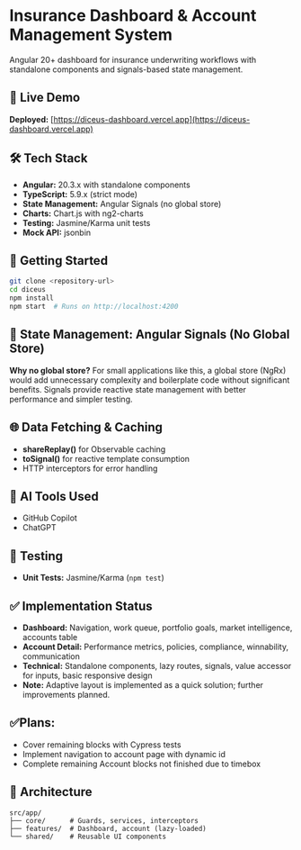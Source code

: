 # Insurance Dashboard & Account Management System

Angular 20+ dashboard for insurance underwriting workflows with standalone components and signals-based state management.

## 🚀 Live Demo

**Deployed:** [https://diceus-dashboard.vercel.app](https://diceus-dashboard.vercel.app)

## 🛠 Tech Stack

- **Angular:** 20.3.x with standalone components
- **TypeScript:** 5.9.x (strict mode)
- **State Management:** Angular Signals (no global store)
- **Charts:** Chart.js with ng2-charts
- **Testing:** Jasmine/Karma unit tests
- **Mock API:** jsonbin

## 🚦 Getting Started

```bash
git clone <repository-url>
cd diceus
npm install
npm start  # Runs on http://localhost:4200
```

## 🎯 State Management: Angular Signals (No Global Store)

**Why no global store?** For small applications like this, a global store (NgRx) would add unnecessary complexity and boilerplate code without significant benefits. Signals provide reactive state management with better performance and simpler testing.

## 🌐 Data Fetching & Caching

- **shareReplay()** for Observable caching
- **toSignal()** for reactive template consumption
- HTTP interceptors for error handling

## 🤖 AI Tools Used

- GitHub Copilot
- ChatGPT

## 🧪 Testing

- **Unit Tests:** Jasmine/Karma (`npm test`)

## ✅ Implementation Status

- **Dashboard:** Navigation, work queue, portfolio goals, market intelligence, accounts table
- **Account Detail:** Performance metrics, policies, compliance, winnability, communication
- **Technical:** Standalone components, lazy routes, signals, value accessor for inputs, basic responsive design
- **Note:** Adaptive layout is implemented as a quick solution; further improvements planned.


## ✅**Plans:**

- Cover remaining blocks with Cypress tests
- Implement navigation to account page with dynamic id
- Complete remaining Account blocks not finished due to timebox

## 📝 Architecture

```
src/app/
├── core/      # Guards, services, interceptors
├── features/  # Dashboard, account (lazy-loaded)
└── shared/    # Reusable UI components
```
